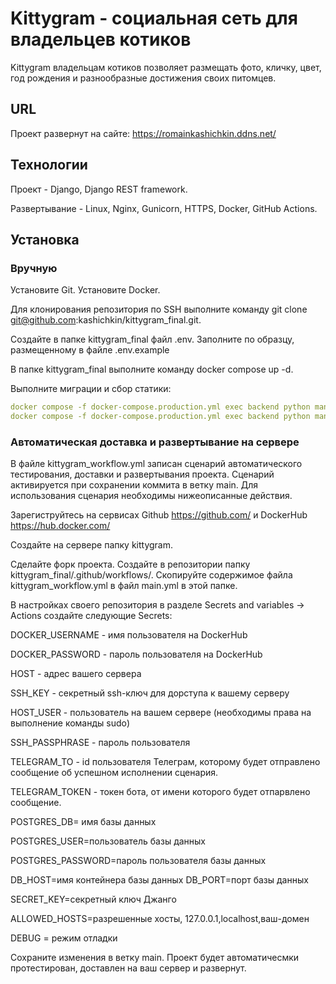 # Kittygram - социальная сеть для владельцев котиков

Kittygram владельцам котиков позволяет размещать фото, кличку, цвет, год рождения и разнообразные достижения своих питомцев.

## URL
Проект развернут на сайте:
https://romainkashichkin.ddns.net/
## Технологии

Проект - Django, Django REST framework.

Развертывание - Linux, Nginx, Gunicorn, HTTPS, Docker,  GitHub Actions.

## Установка

### Вручную

Установите Git. Установите Docker.

Для клонирования репозитория по SSH выполните команду git clone git@github.com:kashichkin/kittygram_final.git.

Создайте в папке kittygram_final файл .env. Заполните по образцу, размещенному в файле .env.example

В папке kittygram_final выполните команду docker compose up -d.

Выполните миграции и сбор статики:

```yaml
docker compose -f docker-compose.production.yml exec backend python manage.py migrate
docker compose -f docker-compose.production.yml exec backend python manage.py collectstatic
```
### Автоматическая доставка и развертывание на сервере

В файле kittygram_workflow.yml записан сценарий автоматического тестирования, доставки и развертывания проекта. Сценарий активируется при сохранении коммита в ветку main. Для использования сценария необходимы нижеописанные действия.

Зарегиструйтесь на сервисах Github https://github.com/ и DockerHub https://hub.docker.com/

Создайте на сервере папку kittygram.

Сделайте форк проекта. Создайте в репозитории папку kittygram_final/.github/workflows/. Скопируйте содержимое файла kittygram_workflow.yml в файл main.yml в этой папке.

В настройках своего репозитория в разделе Secrets and variables -> Actions создайте следующие Secrets:

DOCKER_USERNAME - имя пользователя на DockerHub

DOCKER_PASSWORD - пароль пользователя на DockerHub

HOST - адрес вашего сервера

SSH_KEY - секретный ssh-ключ для дорступа к вашему серверу

HOST_USER - пользователь на вашем сервере (необходимы права на выполнение команды sudo)

SSH_PASSPHRASE - пароль пользователя

TELEGRAM_TO - id пользователя Телеграм, которому будет отправлено сообщение об успешном исполнении сценария.

TELEGRAM_TOKEN - токен бота, от имени которого будет отпарвлено сообщение.

POSTGRES_DB= имя базы данных

POSTGRES_USER=пользователь базы данных

POSTGRES_PASSWORD=пароль пользователя базы данных

DB_HOST=имя контейнера базы данных
DB_PORT=порт базы данных

SECRET_KEY=секретный ключ Джанго

ALLOWED_HOSTS=разрешенные хосты, 127.0.0.1,localhost,ваш-домен

DEBUG = режим отладки

Сохраните изменения в ветку main. Проект будет автоматичесмки протестирован, доставлен на ваш сервер и развернут.